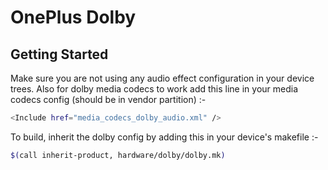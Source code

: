 OnePlus Dolby
==============

Getting Started
---------------
Make sure you are not using any audio effect configuration in your device trees. Also for dolby media codecs to work add this line in your media codecs config (should be in vendor partition) :-

```bash
<Include href="media_codecs_dolby_audio.xml" />
```

To build, inherit the dolby config by adding this in your device's makefile :-

```bash
$(call inherit-product, hardware/dolby/dolby.mk)
```

